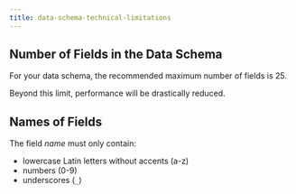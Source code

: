 ```yaml
---
title: data-schema-technical-limitations
---
```


## Number of Fields in the Data Schema

For your data schema, the recommended maximum number of fields is 25.

Beyond this limit, performance will be drastically reduced.

## Names of Fields

The field _name_ must only contain:

* lowercase Latin letters without accents (a-z)
* numbers (0-9)
* underscores (`_`)
